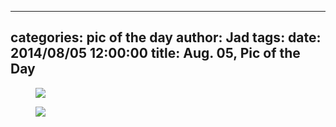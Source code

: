 
---
categories: pic of the day
author: Jad
tags: 
date: 2014/08/05 12:00:00
title: Aug. 05, Pic of the Day 
---

<figure>
<img src="/img/2014/08/05/img_20140805_155749278_medium.jpg" />
<figcaption></figcaption>
</figure>

<figure>
<img src="/img/2014/08/05/img_20140805_110354917_medium.jpg" />
<figcaption></figcaption>
</figure>
